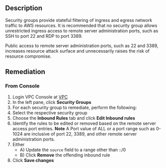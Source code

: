## Description

Security groups provide stateful filtering of ingress and egress network traffic to AWS resources. It is recommended that no security group allows unrestricted ingress access to remote server administration ports, such as SSH to port 22 and RDP to port 3389.

Public access to remote server administration ports, such as 22 and 3389, increases resource attack surface and unnecessarily raises the risk of resource compromise.

## Remediation

### From Console

1. Login VPC Console at [VPC](https://console.aws.amazon.com/vpc/home)
2. In the left pane, click **Security Groups**
3. For each security group to remediate, perform the following:
4. Select the respective security group
5. Choose the **Inbound Rules** tab and click **Edit Inbound rules**
6. Identify the rules to be edited or removed based on the remote server access port entries. **Note** A Port value of ALL or a port range such as 0-1024 are inclusive of port 22, 3389, and other remote server administration ports.
7. Either
    - A) Update the `source` field to a range other than ::/0
    - B) Click **Remove** the offending inbound rule
8. Click **Save changes**
